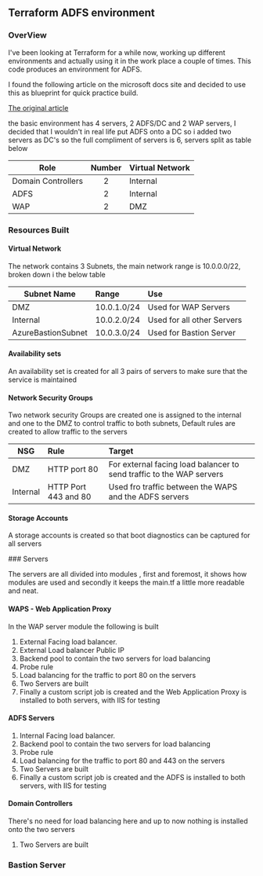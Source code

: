 ## Terraform ADFS environment

### OverView

I've been looking at Terraform for a while now, working up different environments and actually using it in the work place a couple of times. This code produces an environment for ADFS.

I found the following article on the microsoft docs site and decided to use this as blueprint for  quick practice build.

[The original article](https://docs.microsoft.com/en-us/windows-server/identity/ad-fs/deployment/how-to-connect-fed-azure-adfs)

the basic environment has 4 servers, 2 ADFS/DC and 2 WAP servers, I decided that I wouldn't in real life put ADFS onto a DC so i added two servers as DC's so the full compliment of servers is 6, servers split as table below


| Role       | Number         | Virtual Network  |
| ------------- |:-------------:| :-----|
| Domain Controllers     | 2 | Internal |
| ADFS      | 2     |   Internal |
| WAP | 2      |    DMZ |

### Resources Built

#### Virtual Network
The network contains 3 Subnets, the main network range is 10.0.0.0/22, broken down i the below table

| Subnet Name     | Range        | Use  |
| ------------- |:-------------| :-----|
|DMZ     | 10.0.1.0/24|Used for WAP Servers|
|   Internal   | 10.0.2.0/24     |Used for all other Servers |
| AzureBastionSubnet | 10.0.3.0/24     |Used for Bastion Server |

#### Availability sets

An availability set is created for all 3 pairs of servers to make sure that the service is maintained

#### Network Security Groups

Two network security Groups are created one is assigned to the internal and one to the DMZ to control traffic to both subnets, Default rules are created to allow traffic to the servers

| NSG     | Rule        | Target  |
| ------------- |:-------------| :-----|
|DMZ     | HTTP port 80 |For external facing load balancer to send traffic to the WAP servers|
|Internal   | HTTP Port 443 and 80    |Used fro traffic between the WAPS and the ADFS servers |

#### Storage Accounts

A storage accounts is created so that boot diagnostics can be captured for all servers

### Servers

The servers are all divided into modules , first and foremost, it shows how modules are used and secondly it keeps the main.tf a little more readable and neat.

#### WAPS - Web Application Proxy

In the WAP server module the following is built

1. External Facing load balancer.
2. External Load balancer Public IP
3. Backend pool to contain the two servers for load balancing
4. Probe rule
5. Load balancing for the traffic to port 80 on the servers
6. Two Servers are built
7. Finally a custom script job is created and the Web Application Proxy is installed to both servers, with IIS for testing

#### ADFS Servers

1. Internal Facing load balancer.
2. Backend pool to contain the two servers for load balancing
3. Probe rule
4. Load balancing for the traffic to port 80 and 443 on the servers
5. Two Servers are built
6. Finally a custom script job is created and the ADFS is installed to both servers, with IIS for testing

#### Domain Controllers

There's no need for load balancing here and up to now nothing is installed onto the two servers

1. Two Servers are built


### Bastion Server



